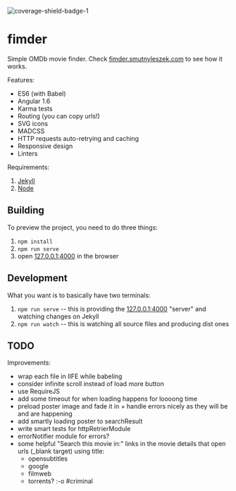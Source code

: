 ![coverage-shield-badge-1](https://img.shields.io/badge/coverage-96.07%25-brightgreen.svg)

# fimder

Simple OMDb movie finder. Check [fimder.smutnyleszek.com](https://fimder.smutnyleszek.com) to see how it works.

Features:

- ES6 (with Babel)
- Angular 1.6
- Karma tests
- Routing (you can copy urls!)
- SVG icons
- MADCSS
- HTTP requests auto-retrying and caching
- Responsive design
- Linters

Requirements:

1. [Jekyll](http://jekyllrb.com/)
2. [Node](https://nodejs.org)

## Building

To preview the project, you need to do three things:

1. `npm install`
2. `npm run serve`
3. open [127.0.0.1:4000](http://127.0.0.1:4000/) in the browser

## Development

What you want is to basically have two terminals:

1. `npm run serve` -- this is providing the [127.0.0.1:4000](http://127.0.0.1:4000/) "server" and watching changes on Jekyll
2. `npm run watch` -- this is watching all source files and producing dist ones

## TODO

Improvements:

- wrap each file in IIFE while babeling
- consider infinite scroll instead of load more button
- use RequireJS
- add some timeout for when loading happens for loooong time
- preload poster image and fade it in + handle errors nicely as they will be and are happening
- add smartly loading poster to searchResult
- write smart tests for httpRetrierModule
- errorNotifier module for errors?
- some helpful "Search this movie in:" links in the movie details that open urls (_blank target) using title:
    - opensubtitles
    - google
    - filmweb
    - torrents? :-o #criminal
